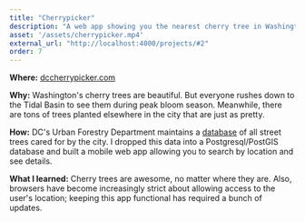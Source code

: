 ```yaml
---
title: "Cherrypicker"
description: "A web app showing you the nearest cherry tree in Washington, DC."
asset: '/assets/cherrypicker.mp4'
external_url: "http://localhost:4000/projects/#2"
order: 7
---
```

**Where:** [dccherrypicker.com](http://www.dccherrypicker.com)

**Why:** Washington's cherry trees are beautiful. But everyone rushes down to the Tidal Basin to see them during peak bloom season. Meanwhile, there are tons of trees planted elsewhere in the city that are just as pretty.

**How:** DC's Urban Forestry Department maintains a [database](http://opendata.dc.gov/datasets/urban-forestry-street-trees) of all street trees cared for by the city. I dropped this data into a Postgresql/PostGIS database and built a mobile web app allowing you to search by location and see details.

**What I learned:** Cherry trees are awesome, no matter where they are. Also, browsers have become increasingly strict about allowing access to the user's location; keeping this app functional has required a bunch of updates.